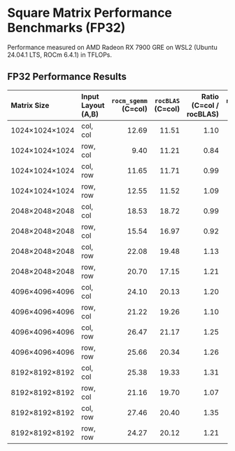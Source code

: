 # Square Matrix Performance Benchmarks (FP32)

Performance measured on AMD Radeon RX 7900 GRE on WSL2 (Ubuntu 24.04.1 LTS, ROCm 6.4.1) in TFLOPs.

## FP32 Performance Results

| Matrix Size    | Input Layout (A,B) | `rocm_sgemm`<br>(C=col)    | `rocBLAS`<br>(C=col)| Ratio<br>(C=col / rocBLAS)| `rocm_sgemm`<br>(C=row)    | Ratio<br>(C=row / rocBLAS)|
|:---------------|:-------------------|---------------------------:|--------------------:|--------------------------:|---------------------------:|--------------------------:|
| 1024×1024×1024 | col, col           |                      12.69 |               11.51 |                      1.10 |                      11.61 |                      1.01 |
| 1024×1024×1024 | row, col           |                       9.40 |               11.21 |                      0.84 |                       9.82 |                      0.88 |
| 1024×1024×1024 | col, row           |                      11.65 |               11.71 |                      0.99 |                      12.87 |                      1.10 |
| 1024×1024×1024 | row, row           |                      12.55 |               11.52 |                      1.09 |                      11.81 |                      1.02 |
| 2048×2048×2048 | col, col           |                      18.53 |               18.72 |                      0.99 |                      17.95 |                      0.96 |
| 2048×2048×2048 | row, col           |                      15.54 |               16.97 |                      0.92 |                      16.49 |                      0.97 |
| 2048×2048×2048 | col, row           |                      22.08 |               19.48 |                      1.13 |                      22.49 |                      1.15 |
| 2048×2048×2048 | row, row           |                      20.70 |               17.15 |                      1.21 |                      20.53 |                      1.20 |
| 4096×4096×4096 | col, col           |                      24.10 |               20.13 |                      1.20 |                      24.61 |                      1.22 |
| 4096×4096×4096 | row, col           |                      21.22 |               19.26 |                      1.10 |                      21.15 |                      1.10 |
| 4096×4096×4096 | col, row           |                      26.47 |               21.17 |                      1.25 |                      27.84 |                      1.32 |
| 4096×4096×4096 | row, row           |                      25.66 |               20.34 |                      1.26 |                      26.15 |                      1.29 |
| 8192×8192×8192 | col, col           |                      25.38 |               19.33 |                      1.31 |                      26.79 |                      1.39 |
| 8192×8192×8192 | row, col           |                      21.16 |               19.70 |                      1.07 |                      21.26 |                      1.08 |
| 8192×8192×8192 | col, row           |                      27.46 |               20.40 |                      1.35 |                      28.05 |                      1.37 |
| 8192×8192×8192 | row, row           |                      24.27 |               20.12 |                      1.21 |                      26.07 |                      1.30 |
